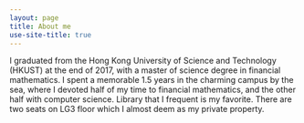 ```yaml
---
layout: page
title: About me
use-site-title: true
---
```


I graduated from the Hong Kong University of Science and Technology (HKUST) at the end of 2017, with a master of science degree in financial mathematics. I spent a memorable 1.5 years in the charming campus by the sea, where I devoted half of my time to financial mathematics, and the other half with computer science. Library that I frequent is my favorite. There are two seats on LG3 floor which I almost deem as my private property.
